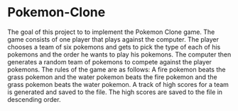 # Pokemon-Clone
The goal of this project to to implement the Pokemon Clone game. The game consists of one player that plays against the computer. The player chooses a team of six pokemons and gets to pick the type of each of his pokemons and the order he wants to play his pokemons. The computer then generates a random team of pokemons to compete against the player pokemons. The rules of the game are as follows: A fire pokemon beats the grass pokemon and the water pokemon beats the fire pokemon and the grass pokemon beats the water pokemon. A track of high scores for a team is generated and saved to the file. The high scores are saved to the file in descending order.  
